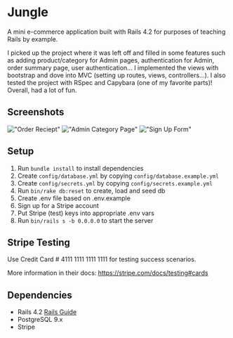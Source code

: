 # Jungle

A mini e-commerce application built with Rails 4.2 for purposes of teaching Rails by example.

I picked up the project where it was left off and filled in some features such as adding product/category for Admin pages, authentication for Admin, order summary page, user authentication... I implemented the views with bootstrap and dove into MVC (setting up routes, views, controllers...). I also tested the project with RSpec and Capybara (one of my favorite parts)! Overall, had a lot of fun. 

## Screenshots
!["Order Reciept"]()
!["Admin Category Page"]()
!["Sign Up Form"]()

## Setup

1. Run `bundle install` to install dependencies
2. Create `config/database.yml` by copying `config/database.example.yml`
3. Create `config/secrets.yml` by copying `config/secrets.example.yml`
4. Run `bin/rake db:reset` to create, load and seed db
5. Create .env file based on .env.example
6. Sign up for a Stripe account
7. Put Stripe (test) keys into appropriate .env vars
8. Run `bin/rails s -b 0.0.0.0` to start the server

## Stripe Testing

Use Credit Card # 4111 1111 1111 1111 for testing success scenarios.

More information in their docs: <https://stripe.com/docs/testing#cards>

## Dependencies

* Rails 4.2 [Rails Guide](http://guides.rubyonrails.org/v4.2/)
* PostgreSQL 9.x
* Stripe
